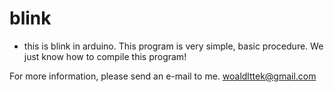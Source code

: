 # blink

* this is blink in arduino.
This program is very simple, basic procedure.
We just know how to compile this program!

For more information, please send an e-mail to me.
woaldlttek@gmail.com
